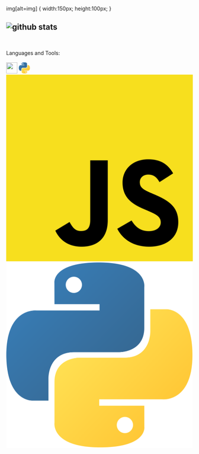 img[alt=img] {
   width:150px;
   height:100px;
}

![github stats](https://github-readme-stats.vercel.app/api?username=Senpai-10&count_private=true&show_icons=true&theme=dracula&hide=stars)
---
<br>

Languages and Tools:<br><br>
<img  width=30 height=30 src=""></img>
<img  width=30 height=30 src="./images/python-5.svg"></img>
![img](./images/javascript.svg)
![img](./images/python-5.svg)

